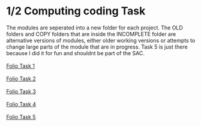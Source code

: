 # 1/2 Computing coding Task
The modules are seperated into a new folder for each project.
The OLD folders and COPY folders that are inside the INCOMPLETE folder are alternative versions of modules, either older working versions or attempts to change large parts of the module that are in progress.
Task 5 is just there because I did it for fun and shouldnt be part of the SAC.
<br>
<br>
<a href="https://tpgionfriddo.com/Folio%20Task%201/index.html" target="_blank">Folio Task 1</a>
<br>
<br>
<a href="https://tpgionfriddo.com/Folio%20Task%202/index.html" target="_blank">Folio Task 2</a>
<br>
<br>
<a href="https://tpgionfriddo.com/Folio%20Task%203/index.html" target="_blank">Folio Task 3</a>
<br>
<br>
<a href="https://tpgionfriddo.com/Folio%20Task%204/index.html" target="_blank">Folio Task 4</a>
<br>
<br>
<a href="https://tpgionfriddo.com/Folio%20Task%205/index.html" target="_blank">Folio Task 5</a>

